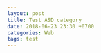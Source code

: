 ```yaml
---
layout: post
title: Test ASD category
date: 2018-06-23 23:30 +0700
categories: Web
tags: test
---
```

